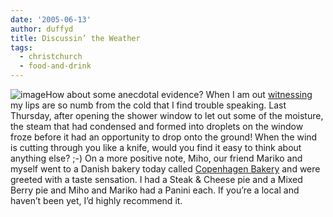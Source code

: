 ```yaml
---
date: '2005-06-13'
author: duffyd
title: Discussin’ the Weather
tags:
  - christchurch
  - food-and-drink
---
```


![image](https://1drv.ms/i/s!AsJfVUEHse4xg3h_FpT3JbvESky9?embed=1&width=117&height=44)How
about some anecdotal evidence? When I am out [witnessing](https://href.li/?http://www.watchtower.org/library/jt/article_05.htm) my lips are so
numb from the cold that I find trouble speaking. Last Thursday, after
opening the shower window to let out some of the moisture, the steam
that had condensed and formed into droplets on the window froze before
it had an opportunity to drop onto the ground! When the wind is cutting
through you like a knife, would you find it easy to think about
anything else? ;-)
On a more positive note, Miho, our friend Mariko and myself went to a Danish bakery today called [Copenhagen Bakery](https://href.li/?http://www.copenhagenbakery.co.nz/)
and were greeted with a taste sensation. I had a Steak & Cheese pie
and a Mixed Berry pie and Miho and Mariko had a Panini each. If you’re
a local and haven’t been yet, I’d highly recommend it.
